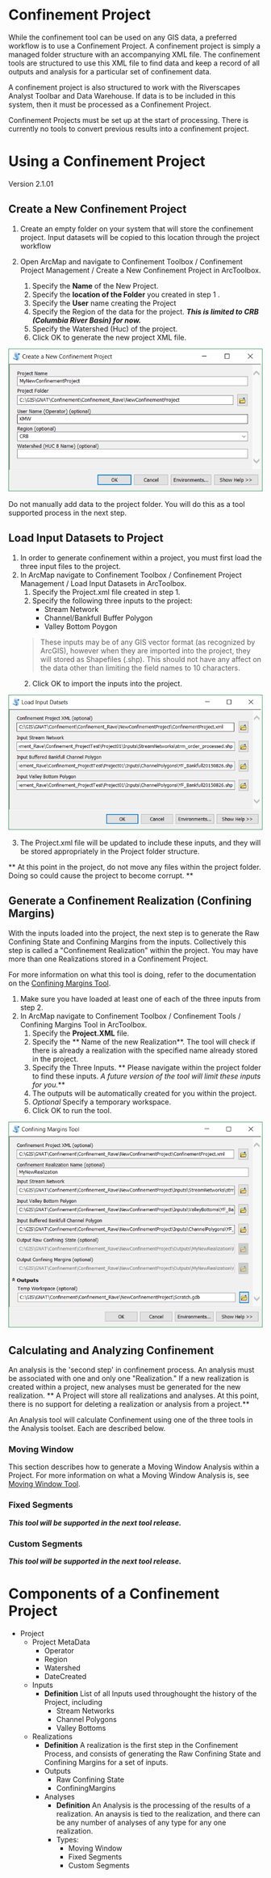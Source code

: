 
# Confinement Project

While the confinement tool can be used on any GIS data, a preferred workflow is to use a Confinement Project. A confinement project is simply a managed folder structure with an accompanying XML file. The confinement tools are structured to use this XML file to find data and keep a record of all outputs and analysis for a particular set of confinement data. 

A confinement project is also structured to work with the Riverscapes Analyst Toolbar and Data Warehouse. If data is to be included in this system, then it must be processed as a Confinement Project.

Confinement Projects must be set up at the start of processing. There is currently no tools to convert previous results into a confinement project.


# Using a Confinement Project
Version 2.1.01
## Create a New Confinement Project
1. Create an empty folder on your system that will store the confinement project. Input datasets will be copied to this location through the project workflow

2. Open ArcMap and navigate to Confinement Toolbox / Confinement Project Management / Create a New Confinement Project in ArcToolbox.
	1. Specify the **Name** of the New Project.
	2. Specify the **location of the Folder** you created in step 1 .
	3. Specify the **User** name creating the Project
	4. Specify the Region of the data for the project. ***This is limited to CRB (Columbia River Basin) for now.***
	5. Specify the Watershed (Huc) of the project.
	6. Click OK to generate the new project XML file.

![Tool Window](Images/NewConfinementProjectToolWindow.PNG "Confinement Project")

Do not manually add data to the project folder. You will do this as a tool supported process in the next step. 

## Load Input Datasets to Project

1. In order to generate confinement within a project, you must first load the three input files to the project.
2. In ArcMap navigate to Confinement Toolbox / Confinement Project Management /  Load Input Datasets in ArcToolbox.
	1. Specify the Project.xml file created in step 1.
	2. Specify the following three inputs to the project:
		* Stream Network
		* Channel/Bankfull Buffer Polygon
		* Valley Bottom Poygon
	> These inputs may be of any GIS vector format (as recognized by ArcGIS), however when they are imported into the project, they will stored as Shapefiles (.shp). This should not have any affect on the data other than limiting the field names to 10 characters. 	
	2. Click OK to import the inputs into the project.
	
![Add Inputs Tool](Images/AddInputsToProjectToolWindow.PNG)

3. The Project.xml file will be updated to include these inputs, and they will be stored appropriately in the Project folder structure.

** At this point in the project, do not move any files within the project folder. Doing so could cause the project to become corrupt. **	

## Generate a Confinement Realization (Confining Margins)

With the inputs loaded into the project, the next step is to generate the Raw Confining State and Confining Margins from the inputs. Collectively this step is called a "Confinement Realization" within the project. You may have more than one Realizations stored in a Confinement Project.

For more information on what this tool is doing, refer to the documentation on the [Confining Margins Tool](ConfinementTool).

1. Make sure you have loaded at least one of each of the three inputs from step 2.
2. In ArcMap navigate to Confinement Toolbox / Confinement Tools /  Confining Margins Tool in ArcToolbox.
	1. Specify the **Project.XML** file.
	2. Specify the ** Name of the new Realization**. The tool will check if there is already a realization with the specified name already stored in the project.
	3. Specify the Three Inputs.
	** Please navigate within the project folder to find these inputs. *A future version of the tool will limit these inputs for you.***
	2. The outputs will be automatically created for you within the project.
	3. *Optional* Specify a temporary workspace.
	4. Click OK to run the tool.

![Realization Window](Images/ConfiementRealizationToolWindow.PNG)

## Calculating and Analyzing Confinement

An analysis is the 'second step' in confinement process. An analysis must be associated with one and only one "Realization." If a new realization is created within a project, new analyses must be generated for the new realization. ** A Project will store all realizations and analyses. At this point, there is no support for deleting a realization or analysis from a project.**

An Analysis tool will calculate Confinement  using one of the three tools in the Analysis toolset. Each are described below.

### Moving Window
This section describes how to generate a Moving Window Analysis within a Project. For more information on what a Moving Window Analysis is, see [Moving Window Tool](MovingWindowTool).






### Fixed Segments
***This tool will be supported in the next tool release.***

### Custom Segments
***This tool will be supported in the next tool release.***

# Components of a Confinement Project

- Project
	- Project MetaData
		- Operator
		- Region
		- Watershed
		- DateCreated
	- Inputs
		- **Definition** List of all Inputs used throughought the history of the Project, including
			- Stream Networks
			- Channel Polygons
			- Valley Bottoms
	- Realizations
		- **Definition** A realization is the first step in the Confinement Process, and consists of generating the Raw Confining State and Confining Margins for a set of inputs. 
		- Outputs
			- Raw Confining State
			- ConfiningMargins
		- Analyses
			- **Definition** An Analysis is the processing of the results of a realization. An anaysis is tied to the realization, and there can be any number of analyses of any type for any one realization.
			- Types:
				- Moving Window
				- Fixed Segments
				- Custom Segments